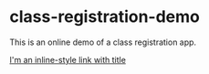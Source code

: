 # class-registration-demo

This is an online demo of a class registration app.

[I'm an inline-style link with title](http://www.setbit.net/listall "Class Reg")

